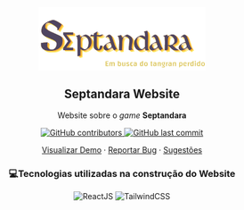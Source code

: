 <p align="center">
<img width="300px" src="https://raw.githubusercontent.com/eduardamirelly/septandara-website/main/src/components/imgs/logo.png" align="center" alt="GitHub Readme Stats" />
</p>
<h2 align="center">Septandara Website</h2>

<p align="center">Website sobre o <em>game</em> <strong>Septandara</strong></p>

<p align="center">
  <a aria-label="contributors graph" href="https://github.com/eduardamirelly/septandara-website/graphs/contributors">
    <img alt="GitHub contributors" src="https://img.shields.io/github/contributors/eduardamirelly/septandara-website?color=blueviolet">
  </a>
  <a aria-label="last commit" href="https://github.com/eduardamirelly/septandara-website/commits/main">
    <img alt="GitHub last commit" src="https://img.shields.io/github/last-commit/eduardamirelly/septandara-website?color=blueviolet">
  </a>
</p>

<p align="center">
  <a href="#demo">Visualizar Demo</a>
    ·
    <a href="https://github.com/eduardamirelly/github-readme-stats/issues/new/choose">Reportar Bug</a>
    ·
    <a href="https://github.com/eduardamirelly/github-readme-stats/issues/new/choose">Sugestões</a>
</p>

<p aligh="center">
  <h3 align="center">💻Tecnologias utilizadas na construção do Website</h3>
  <p align="center">
    <img alt="ReactJS" src="https://img.shields.io/badge/React-20232A?style=for-the-badge&logo=react&logoColor=61DAFB" />
    <img alt="TailwindCSS" src="https://img.shields.io/badge/Tailwind_CSS-38B2AC?style=for-the-badge&logo=tailwind-css&logoColor=white" />
  </p>
</p>

